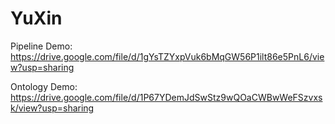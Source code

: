 # YuXin

Pipeline Demo:
https://drive.google.com/file/d/1gYsTZYxpVuk6bMqGW56P1ilt86e5PnL6/view?usp=sharing

Ontology Demo:
https://drive.google.com/file/d/1P67YDemJdSwStz9wQOaCWBwWeFSzvxsk/view?usp=sharing
